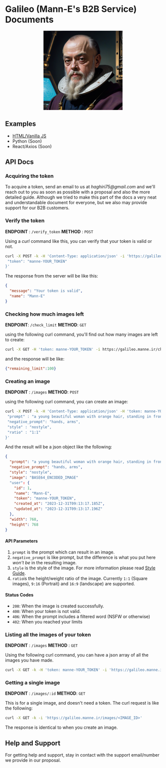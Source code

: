 # Galileo (Mann-E's B2B Service) Documents

<p align="center">
    <img src="galileo-pic.png" width=256 height=256 />
</p>

## Examples

* [HTML/Vanilla JS](./examples/html)
* Python (Soon)
* React/Axios (Soon)

## API Docs

### Acquiring the token

To acquire a token, send an email to us at _haghiri75@gmail.com_ and we'll reach out to you as soon as possible with a proposal and also the more detailed guide. Although we tried to make this part of the docs a very neat and understandable document for everyone, but we also may provide support for our B2B customers.

### Verify the token 

__ENDPOINT__ : `/verify_token`
__METHOD__ : `POST`

Using a _curl_ command like this, you can verify that your token is valid or not. 

```bash
curl -X POST -k -H 'Content-Type: application/json' -i 'https://galileo.manne.ir/verify_token' --data '{
 "token": "manne-YOUR_TOKEN"
}'
``` 

The response from the server will be like this:

```json
{
  "message": "Your token is valid",
  "name": "Mann-E"
}
```

### Checking how much images left

__ENDPOINT__: `/check_limit`
__METHOD__: `GET`

using the following curl command, you'll find out how many images are left to create:

```bash
curl -X GET -H 'token: manne-YOUR_TOKEN' -i https://galileo.manne.ir/check_limit
```

and the response will be like: 

```json
{"remaining_limit":100}
```

### Creating an image

__ENDPOINT__ : `/images`
__METHOD__: `POST`

using the following curl command, you can create an image:

```bash
curl -X POST -k -H 'Content-Type: application/json' -H 'token: manne-YOUR_TOKEN' -i 'https://galileo.manne.ir/images' --data '{
 "prompt" : "a young beautiful woman with orange hair, standing in front of a tree, analog photo",
 "negative_prompt": "hands, arms",
 "style" : "nostyle",
 "ratio" : "1:1"
}'
```

And the result will be a json object like the following:

```json
{
  "prompt": "a young beautiful woman with orange hair, standing in front of a tree, analog photo",
  "negative_prompt": "hands, arms",
  "style": "nostyle",
  "image": "BASE64_ENCODED_IMAGE"
  "user": {
    "id": 1,
    "name": "Mann-E",
    "token": "manne-YOUR_TOKEN",
    "created_at": "2023-12-31T09:13:17.185Z",
    "updated_at": "2023-12-31T09:13:17.196Z"
  },
  "width": 768,
  "height": 768
}
```

#### API Parameters

1. `prompt` is the prompt which can result in an image. 
2. `negative_prompt` is like prompt, but the difference is what you put here _won't be_ in the resulting image. 
3. `style` is the style of the image. For more information please read [Style Guide](./STYLES.md).
4. `ratio`is the height/weight ratio of the image. Currently `1:1` (Square images), `9:16` (Portrait) and `16:9` (landscape) are supported.

#### Status Codes

- `200`: When the image is created successfully.
- `400`: When your token is not valid.
- `406`: When the prompt includes a filtered word (NSFW or otherwise)
- `402`: When you reached your limits

### Listing all the images of your token

__ENDPOINT__ : `/images`
__METHOD__ : `GET`

Using the following curl command, you can have a json array of all the images you have made.

```bash
curl -X GET -k -H 'token: manne-YOUR_TOKEN' -i 'https://galileo.manne.ir/images'
```

### Getting a single image

__ENDPOINT__ : `/images/:id`
__METHOD__: `GET`

This is for a single image, and doesn't need a token. The curl request is like the following:

```bash
curl -X GET -k -i 'https://galileo.manne.ir/images/<IMAGE_ID>'
```

The response is identical to when you create an image.

## Help and Support

For getting help and support, stay in contact with the support email/number we provide in our proposal.
